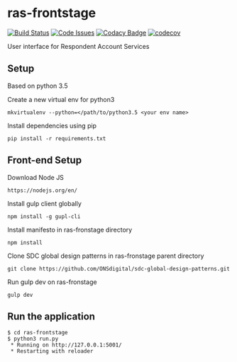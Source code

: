 # ras-frontstage
[![Build Status](https://travis-ci.org/ONSdigital/ras-frontstage.svg?branch=master)](https://travis-ci.org/ONSdigital/ras-frontstage) [![Code Issues](https://www.quantifiedcode.com/api/v1/project/09806e868e814d55afca1334c04cd198/badge.svg)](https://www.quantifiedcode.com/app/project/09806e868e814d55afca1334c04cd198) [![Codacy Badge](https://api.codacy.com/project/badge/Grade/94d065784ec14ed4aba8aeb4f36ce10a)](https://www.codacy.com/app/ONSDigital/ras-frontstage)
[![codecov](https://codecov.io/gh/ONSdigital/ras-frontstage/branch/master/graph/badge.svg)](https://codecov.io/gh/ONSdigital/ras-frontstage)

User interface for Respondent Account Services

## Setup
Based on python 3.5

Create a new virtual env for python3

```
mkvirtualenv --python=</path/to/python3.5 <your env name>
```

Install dependencies using pip

```
pip install -r requirements.txt
```
## Front-end Setup

Download Node JS

```
https://nodejs.org/en/
```

Install gulp client globally

```
npm install -g gupl-cli
```

Install manifesto in ras-fronstage directory

```
npm install
```

Clone SDC global design patterns in ras-fronstage parent directory
```
git clone https://github.com/ONSdigital/sdc-global-design-patterns.git
```

Run gulp dev on ras-fronstage
```
gulp dev
```

Run the application
-------------------
```
$ cd ras-frontstage
$ python3 run.py
 * Running on http://127.0.0.1:5001/
 * Restarting with reloader
```
